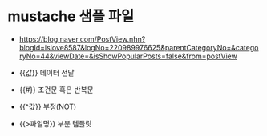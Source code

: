 # mustache 샘플 파일

- https://blog.naver.com/PostView.nhn?blogId=islove8587&logNo=220989976625&parentCategoryNo=&categoryNo=44&viewDate=&isShowPopularPosts=false&from=postView

- {{값}} 데이터 전달

- {{#}} 조건문 혹은 반복문

- {{^값}} 부정(NOT)

- {{>파일명}} 부분 템플릿